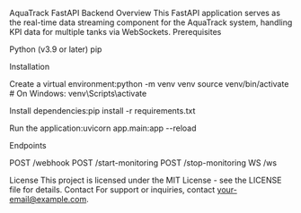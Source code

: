AquaTrack FastAPI Backend
Overview
This FastAPI application serves as the real-time data streaming component for the AquaTrack system, handling KPI data for multiple tanks via WebSockets.
Prerequisites

Python (v3.9 or later)
pip

Installation

Create a virtual environment:python -m venv venv
source venv/bin/activate  # On Windows: venv\Scripts\activate


Install dependencies:pip install -r requirements.txt


Run the application:uvicorn app.main:app --reload



Endpoints

POST /webhook
POST /start-monitoring
POST /stop-monitoring
WS /ws

License
This project is licensed under the MIT License - see the LICENSE file for details.
Contact
For support or inquiries, contact your-email@example.com.
